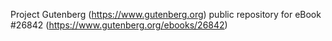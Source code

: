 Project Gutenberg (https://www.gutenberg.org) public repository for eBook #26842 (https://www.gutenberg.org/ebooks/26842)
